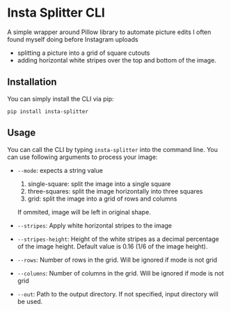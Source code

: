 # Insta Splitter CLI

A simple wrapper around Pillow library to automate picture edits I often found myself doing before Instagram uploads

- splitting a picture into a grid of square cutouts
- adding horizontal white stripes over the top and bottom of the image.

## Installation

You can simply install the CLI via pip:

`pip install insta-splitter`

## Usage

You can call the CLI by typing `insta-splitter` into the command line.
You can use following arguments to process your image:

- `--mode`: expects a string value

  1. single-square: split the image into a single square
  2. three-squares: split the image horizontally into three squares
  3. grid: split the image into a grid of rows and columns

  If ommited, image will be left in original shape.

- `--stripes`: Apply white horizontal stripes to the image

- `--stripes-height`: Height of the white stripes as a decimal percentage of the image height. Default value is 0.16 (1/6 of the image height).

- `--rows`: Number of rows in the grid. Will be ignored if mode is not grid

- `--columns`: Number of columns in the grid. Will be ignored if mode is not grid

- `--out`: Path to the output directory. If not specified, input directory will be used.
